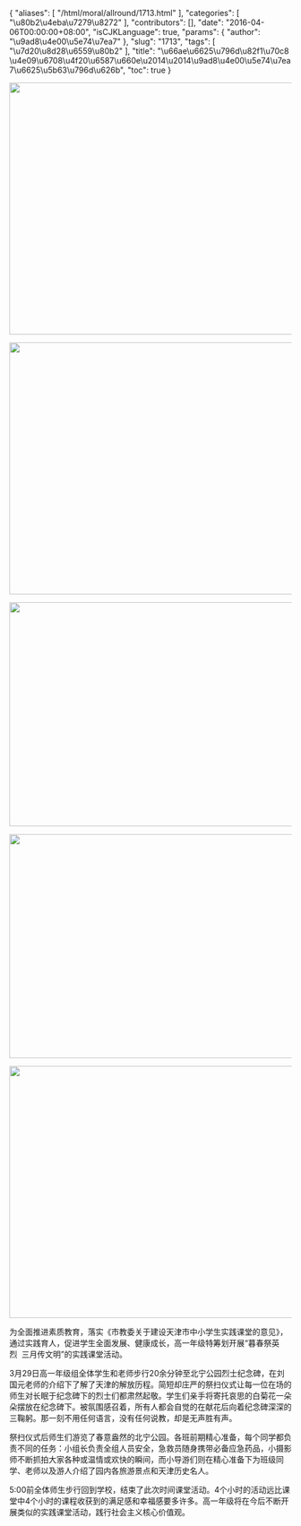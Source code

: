 {
    "aliases": [
        "/html/moral/allround/1713.html"
    ],
    "categories": [
        "\u80b2\u4eba\u7279\u8272"
    ],
    "contributors": [],
    "date": "2016-04-06T00:00:00+08:00",
    "isCJKLanguage": true,
    "params": {
        "author": "\u9ad8\u4e00\u5e74\u7ea7"
    },
    "slug": "1713",
    "tags": [
        "\u7d20\u8d28\u6559\u80b2"
    ],
    "title": "\u66ae\u6625\u796d\u82f1\u70c8  \u4e09\u6708\u4f20\u6587\u660e\u2014\u2014\u9ad8\u4e00\u5e74\u7ea7\u6625\u5b63\u796d\u626b",
    "toc": true
}


<img
    src="https://cdn.tfls.online/mirror/full/e363fab97ddf3520a379484983b29944158c8819.jpg"
    style="display:block;margin-left:auto;margin-right:auto;"
    decoding="async"
    fetchpriority="auto"
    loading="lazy"
    height="450"
    width="600"
/>





<img
    src="https://cdn.tfls.online/mirror/full/f11f12d4c1225c4d9ef39c50fb9361974db5a65c.jpg"
    style="display:block;margin-left:auto;margin-right:auto;"
    decoding="async"
    fetchpriority="auto"
    loading="lazy"
    height="450"
    width="600"
/>





<img
    src="https://cdn.tfls.online/mirror/full/26fb4e61ecd57c473222e0614b1b5ddb61c5f05e.jpg"
    style="display:block;margin-left:auto;margin-right:auto;"
    decoding="async"
    fetchpriority="auto"
    loading="lazy"
    height="400"
    width="600"
/>





<img
    src="https://cdn.tfls.online/mirror/full/6343ff4c615775e2aa43db4d780aa2754c4dd581.jpg"
    style="display:block;margin-left:auto;margin-right:auto;"
    decoding="async"
    fetchpriority="auto"
    loading="lazy"
    height="400"
    width="600"
/>





<img
    src="https://cdn.tfls.online/mirror/full/63691dfacdbfcea3ec8407cac6b50d073ae77e5b.jpg"
    style="display:block;margin-left:auto;margin-right:auto;"
    decoding="async"
    fetchpriority="auto"
    loading="lazy"
    height="450"
    width="600"
/>







为全面推进素质教育，落实《市教委关于建设天津市中小学生实践课堂的意见》，通过实践育人，促进学生全面发展、健康成长，高一年级特筹划开展“暮春祭英烈  三月传文明”的实践课堂活动。




3月29日高一年级组全体学生和老师步行20余分钟至北宁公园烈士纪念碑，在刘国元老师的介绍下了解了天津的解放历程。简短却庄严的祭扫仪式让每一位在场的师生对长眠于纪念碑下的烈士们都肃然起敬。学生们亲手将寄托哀思的白菊花一朵朵摆放在纪念碑下。被氛围感召着，所有人都会自觉的在献花后向着纪念碑深深的三鞠躬。那一刻不用任何语言，没有任何说教，却是无声胜有声。




祭扫仪式后师生们游览了春意盎然的北宁公园。各班前期精心准备，每个同学都负责不同的任务：小组长负责全组人员安全，急救员随身携带必备应急药品，小摄影师不断抓拍大家各种或温情或欢快的瞬间，而小导游们则在精心准备下为班级同学、老师以及游人介绍了园内各旅游景点和天津历史名人。




5:00前全体师生步行回到学校，结束了此次时间课堂活动。4个小时的活动远比课堂中4个小时的课程收获到的满足感和幸福感要多许多。高一年级将在今后不断开展类似的实践课堂活动，践行社会主义核心价值观。



